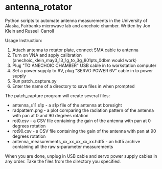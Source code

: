 antenna_rotator
===============

Python scripts to automate antenna measurements in the University of Alaska, Fairbanks microwave lab and anechoic chamber.
Written by Jon Klein and Russell Carroll

Usage Instruction:

1. Attach antenna to rotator plate, connect SMA cable to antenna
2. Turn on VNA and apply calibration (anechoic_klein_may3_13_1g_to_3g_801pts_0dbm would work)
3. Plug "TO ANECHOIC CHAMBER" USB cable in to workstation computer
4. Set a power supply to 6V, plug "SERVO POWER 6V" cable in to power supply
5. Run patch_capture.py
6. Enter the name of a directory to save files in when prompted

The patch_capture program will create several files:
* antenna_s11.s1p - a s1p file of the antenna at boresight
* radpattern.png - a plot comparing the radiation pattern of the antenna with pan at 0 and 90 degrees rotation
* rot0.csv - a CSV file containing the gain of the antenna with pan at 0 degrees rotation 
* rot90.csv - a CSV file containing the gain of the antenna with pan at 90 degrees rotation
* antenna_measurements_xx_xx_xx_xx_xx.hdf5 - an hdf5 archive containing all the raw s-parameter measurements

When you are done, unplug in USB cable and servo power supply cables in any order. Take the files from the directory you specified.
